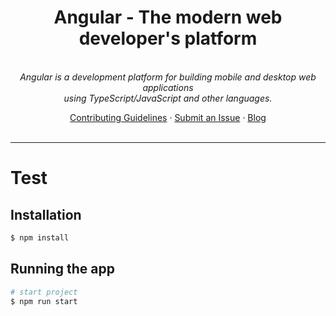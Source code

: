 <h1 align="center">Angular - The modern web developer's platform</h1>

<p align="center">
  <br>
  <em>Angular is a development platform for building mobile and desktop web applications
    <br> using TypeScript/JavaScript and other languages.</em>
  <br>
</p>

<p align="center">
  <a href="CONTRIBUTING.md">Contributing Guidelines</a>
  ·
  <a href="https://github.com/angular/angular/issues">Submit an Issue</a>
  ·
  <a href="https://blog.angular.io/">Blog</a>
  <br>
  <br>
</p>

<hr>

# Test

## Installation

```bash
$ npm install
```

## Running the app

```bash
# start project
$ npm run start

```


